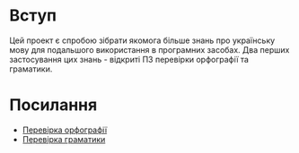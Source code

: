 # Вступ #

Цей проект є спробою зібрати якомога більше знань про українську мову для подальшого використання в програмних засобах. Два перших застосування цих знань - відкриті ПЗ перевірки орфографії та граматики.

# Посилання #

  * [Перевірка орфографії](aspell_uk.md)
  * [Перевірка граматики](grammar_uk.md)